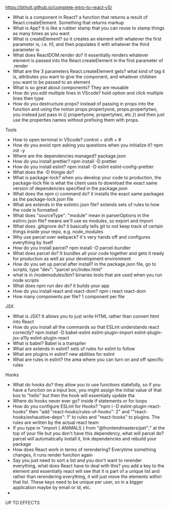 https://btholt.github.io/complete-intro-to-react-v5/

- What is a component in React? a function that returns a result of React.createElement. Something that returns markup
- What is App? It is like a rubber stamp that you can reuse to stamp things as many times as you want
- What is createElement? so it creates an element with whatever the first parameter is, i.e. h1, and then populates it with whatever the third parameter is
- What does ReactDOM.render do? It essentially renders whatever element is passed into the React.createElement in the first parameter of .render
- What are the 3 parameters React.createElement gets? what kind of tag it is, attributes you want to give the component, and whatever children you want to be passed to an element
- What is so great about components? They are reusable
- How do you edit multiple lines in VScode? hold option and click multiple lines then type
- How do you destructure props? instead of passing in props into the function and using the notion props.propertyone, props.propertytwo, you instead just pass in ({ propertyone, propertytwo, etc.}) and then just use the properties names without prefixing them with props.

Tools
- How to open terminal in VScode? control + shift + #
- How do you avoid npm asking you questions when you initialize it? npm init -y
- Where are the dependencies managed? package.json
- How do you install prettier?  npm install -D prettier
- How do you install eslint? npm install -D eslint eslint-config-prettier
- What does the -D thingie do?
- What is package-lock? when you develop your code to production, the package-lock file is what the client uses to download the exact same version of dependencies specified in the package.json
- What does the npm ci command do? it installs the exact same packages as the package-lock.json file
- What are extends in the eslintrc.json file? extends sets of rules to how the code is formatted
- What does "sourceType": "module" mean in parserOptions in the eslinrc.json file? means we'll use es modules, so export and import 
- What does .gitignore do? it basically tells git to not keep track of certain things inside your repo, e.g. node_modules
- Why use parcel over webpack? it's very hands off and configures everything by itself
- How do you install parcel? npm install -D parcel-bundler
- What does parcel do? It bundles all your code together and gets it ready for production as well as your development environment
- How do you set up parcel after install? in the package.json file, go to scripts, type "dev": "parcel src/index.html"
- what is in /nodemodules/bin? binaries tools that are used when you run node scripts
- What does npm run dev do? it builds your app
- How do you install react and react-dom? npm i react react-dom
- How many components per file? 1 component per file

JSX

- What is JSX? It allows you to just write HTML rather than convert html into React
- How do you install all the commands so that ESLint understands react correctly? npm install -D babel-eslint eslint-plugin-import eslint-plugin-jsx-a11y eslint-plugin-react
- What is babel? Babel is a transplier 
- What are extends in eslint? sets of rules for eslint to follow
- What are plugins in eslint? new abilities for eslint
- What are rules in eslint? the area where you can turn on and off specific rules 

Hooks

- What do hooks do? they allow you to use functions statefully, so if you have a function on a input box, you might assign the initial value of that box to "hello" but then the hook will essentially update tha
- Where do hooks never ever go? inside if statements or for loops
- How do you configure ESLint for Hooks? "npm i -D eslint-plugin-react-hooks" then "add "react-hooks/rules-of-hooks": 2" and ""react-hooks/exhaustive-deps": 1" to rules and "react-hooks" to plugins. The rules are written by the actual react team
- If you type in "import { ANIMALS } from "@frontendmasters/pet";" at the top of your file but you don't have this dependency, what will parcel do? parcel will automatically install it, link dependencies and rebuild your package
- How does React work in terms of rerendering? Everytime something changes, it runs render function again
- Say you just need to sort a list and you don't want to rerender everything, what does React have to deal with this? you add a key to the element and essentially react will see that it is part of a unique list and rather than rerendering everything, it will just move the elements within that list. These keys need to be unique per user, so in a bigger application maybe by email or id, etc.
- 

UP TO EFFECTS